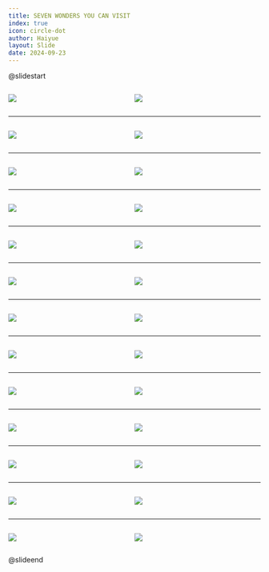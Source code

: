 ```yaml
---
title: SEVEN WONDERS YOU CAN VISIT
index: true
icon: circle-dot
author: Haiyue
layout: Slide
date: 2024-09-23
---
```

 
@slidestart

<div style="display:flex">
<div style="flex:1">

![](https://raw.githubusercontent.com/yclord/reading/refs/heads/master/english/Level-U/SEVEN%20WONDERS%20YOU%20CAN%20VISIT/001.webp)
</div>
<div style="flex:1">

![](https://raw.githubusercontent.com/yclord/reading/refs/heads/master/english/Level-U/SEVEN%20WONDERS%20YOU%20CAN%20VISIT/002.webp)
</div>
</div>

---

<div style="display:flex">
<div style="flex:1">

![](https://raw.githubusercontent.com/yclord/reading/refs/heads/master/english/Level-U/SEVEN%20WONDERS%20YOU%20CAN%20VISIT/003.webp)
</div>
<div style="flex:1">

![](https://raw.githubusercontent.com/yclord/reading/refs/heads/master/english/Level-U/SEVEN%20WONDERS%20YOU%20CAN%20VISIT/004.webp)
</div>
</div>

---

<div style="display:flex">
<div style="flex:1">

![](https://raw.githubusercontent.com/yclord/reading/refs/heads/master/english/Level-U/SEVEN%20WONDERS%20YOU%20CAN%20VISIT/005.webp)
</div>
<div style="flex:1">

![](https://raw.githubusercontent.com/yclord/reading/refs/heads/master/english/Level-U/SEVEN%20WONDERS%20YOU%20CAN%20VISIT/006.webp)
</div>
</div>

---

<div style="display:flex">
<div style="flex:1">

![](https://raw.githubusercontent.com/yclord/reading/refs/heads/master/english/Level-U/SEVEN%20WONDERS%20YOU%20CAN%20VISIT/007.webp)
</div>
<div style="flex:1">

![](https://raw.githubusercontent.com/yclord/reading/refs/heads/master/english/Level-U/SEVEN%20WONDERS%20YOU%20CAN%20VISIT/008.webp)
</div>
</div>

---

<div style="display:flex">
<div style="flex:1">

![](https://raw.githubusercontent.com/yclord/reading/refs/heads/master/english/Level-U/SEVEN%20WONDERS%20YOU%20CAN%20VISIT/009.webp)
</div>
<div style="flex:1">

![](https://raw.githubusercontent.com/yclord/reading/refs/heads/master/english/Level-U/SEVEN%20WONDERS%20YOU%20CAN%20VISIT/010.webp)
</div>
</div>

---

<div style="display:flex">
<div style="flex:1">

![](https://raw.githubusercontent.com/yclord/reading/refs/heads/master/english/Level-U/SEVEN%20WONDERS%20YOU%20CAN%20VISIT/011.webp)
</div>
<div style="flex:1">

![](https://raw.githubusercontent.com/yclord/reading/refs/heads/master/english/Level-U/SEVEN%20WONDERS%20YOU%20CAN%20VISIT/012.webp)
</div>
</div>

---

<div style="display:flex">
<div style="flex:1">

![](https://raw.githubusercontent.com/yclord/reading/refs/heads/master/english/Level-U/SEVEN%20WONDERS%20YOU%20CAN%20VISIT/013.webp)
</div>
<div style="flex:1">

![](https://raw.githubusercontent.com/yclord/reading/refs/heads/master/english/Level-U/SEVEN%20WONDERS%20YOU%20CAN%20VISIT/014.webp)
</div>
</div>

---

<div style="display:flex">
<div style="flex:1">

![](https://raw.githubusercontent.com/yclord/reading/refs/heads/master/english/Level-U/SEVEN%20WONDERS%20YOU%20CAN%20VISIT/015.webp)
</div>
<div style="flex:1">

![](https://raw.githubusercontent.com/yclord/reading/refs/heads/master/english/Level-U/SEVEN%20WONDERS%20YOU%20CAN%20VISIT/016.webp)
</div>
</div>

---

<div style="display:flex">
<div style="flex:1">

![](https://raw.githubusercontent.com/yclord/reading/refs/heads/master/english/Level-U/SEVEN%20WONDERS%20YOU%20CAN%20VISIT/017.webp)
</div>
<div style="flex:1">

![](https://raw.githubusercontent.com/yclord/reading/refs/heads/master/english/Level-U/SEVEN%20WONDERS%20YOU%20CAN%20VISIT/018.webp)
</div>
</div>

---

<div style="display:flex">
<div style="flex:1">

![](https://raw.githubusercontent.com/yclord/reading/refs/heads/master/english/Level-U/SEVEN%20WONDERS%20YOU%20CAN%20VISIT/019.webp)
</div>
<div style="flex:1">

![](https://raw.githubusercontent.com/yclord/reading/refs/heads/master/english/Level-U/SEVEN%20WONDERS%20YOU%20CAN%20VISIT/020.webp)
</div>
</div>

---

<div style="display:flex">
<div style="flex:1">

![](https://raw.githubusercontent.com/yclord/reading/refs/heads/master/english/Level-U/SEVEN%20WONDERS%20YOU%20CAN%20VISIT/021.webp)
</div>
<div style="flex:1">

![](https://raw.githubusercontent.com/yclord/reading/refs/heads/master/english/Level-U/SEVEN%20WONDERS%20YOU%20CAN%20VISIT/022.webp)
</div>
</div>

---

<div style="display:flex">
<div style="flex:1">

![](https://raw.githubusercontent.com/yclord/reading/refs/heads/master/english/Level-U/SEVEN%20WONDERS%20YOU%20CAN%20VISIT/023.webp)
</div>
<div style="flex:1">

![](https://raw.githubusercontent.com/yclord/reading/refs/heads/master/english/Level-U/SEVEN%20WONDERS%20YOU%20CAN%20VISIT/024.webp)
</div>
</div>

---

<div style="display:flex">
<div style="flex:1">

![](https://raw.githubusercontent.com/yclord/reading/refs/heads/master/english/Level-U/SEVEN%20WONDERS%20YOU%20CAN%20VISIT/025.webp)
</div>
<div style="flex:1">

![](https://raw.githubusercontent.com/yclord/reading/refs/heads/master/english/Level-U/SEVEN%20WONDERS%20YOU%20CAN%20VISIT/026.webp)
</div>
</div>

@slideend